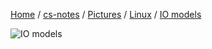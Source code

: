 [Home](https://mengxianbin.github.io) /
[cs-notes](https://mengxianbin.github.io/cs-notes/site) /
[Pictures](https://mengxianbin.github.io/cs-notes/site/Pictures) /
[Linux](https://mengxianbin.github.io/cs-notes/site/Pictures/Linux) /
[IO models](https://mengxianbin.github.io/cs-notes/site/Pictures/Linux/IO%20models)

![IO models](https://mengxianbin.github.io/cs-notes/./Pictures/Linux/IO%20models.webp)